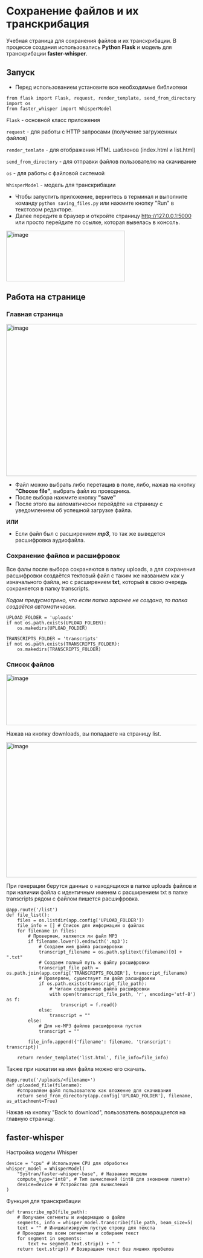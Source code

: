 # Сохранение файлов и их транскрибация
Учебная страница для сохранения файлов и их транскрибации. 
В процессе создания использовались **Python Flask** и модель для транскрибации **faster-whisper**.
## Запуск
* Перед использованием установите все необходимые библиотеки
```
from flask import Flask, request, render_template, send_from_directory
import os
from faster_whisper import WhisperModel
```
```Flask``` - основной класс приложения

```request``` - для работы с HTTP запросами (получение загруженных файлов)

```render_temlate``` - для отображения HTML шаблонов (index.html и list.html)

```send_from_directory``` - для отправки файлов пользователю на скачивание

```os``` - для работы с файловой системой

```WhisperModel``` - модель для транскрибации

* Чтобы запустить приложение, вернитесь в терминал и выполните команду ```python saving_files.py``` или нажмите кнопку "Run" в текстовом редакторе.
* Далее передите в браузер и откройте страницу http://127.0.0.1:5000 или просто перейдите по ссылке, которая вывелась в консоль.

<img width="314" height="134" alt="image" src="https://github.com/user-attachments/assets/4d0d0ad4-e739-4abd-a926-76b42a242c60" />


## Работа на странице 

### Главная страница 

<img width="624" height="403" alt="image" src="https://github.com/user-attachments/assets/ca315888-35ce-4630-84fb-63fab8226b0a" />


* Файл можно выбрать либо перетащив в поле, либо, нажав на кнопку **"Choose file"**, выбрать файл из проводника.
* После выбора нажмите кнопку **"save"**
* После этого вы автоматически перейдёте на страницу с уведомлением об успешной загрузке файла.
 
**ИЛИ**
 
* Если файл был с расширением ***mp3***, то так же выведется расшифровка аудиофайла.

### Сохранение файлов и расшифровок
Все фалы после выбора сохраняются в папку uploads, а для сохранения расшифровки создаётся тектовый файл с таким же названием как у изначального файла, но с расширением **txt**, который в свою очередь сохраняется в папку transcripts.

*Кодом предусмотрено, что если папка заранее не создана, то папка создаётся автоматически.*
```
UPLOAD_FOLDER = 'uploads'
if not os.path.exists(UPLOAD_FOLDER):
    os.makedirs(UPLOAD_FOLDER)

TRANSCRIPTS_FOLDER = 'transcripts'
if not os.path.exists(TRANSCRIPTS_FOLDER):
    os.makedirs(TRANSCRIPTS_FOLDER)
```



### Список файлов
<img width="626" height="135" alt="image" src="https://github.com/user-attachments/assets/c3c0178c-bd2c-4be7-8eb2-9f0677e5db06" />


Нажав на кнопку downloads, вы попадаете на страницу list.

<img width="840" height="358" alt="image" src="https://github.com/user-attachments/assets/a3a4c3b9-2b86-4278-b269-17cdad773f74" />


При генерации берутся данные о находящихся в папке uploads файлов и при наличии файла с идентичным именем с расширением txt в папке transcripts рядом с файлом пишется расшифровка.

```
@app.route('/list')
def file_list():
    files = os.listdir(app.config['UPLOAD_FOLDER'])
    file_info = [] # Список для информации о файлах
    for filename in files:
        # Проверяем, является ли файл MP3
        if filename.lower().endswith('.mp3'):
            # Создаем имя файла расшифровки
            transcript_filename = os.path.splitext(filename)[0] + ".txt"
            # Создаем полный путь к файлу расшифровки
            transcript_file_path = os.path.join(app.config['TRANSCRIPTS_FOLDER'], transcript_filename)
            # Проверяем, существует ли файл расшифровки
            if os.path.exists(transcript_file_path):
                # Читаем содержимое файла расшифровки
                with open(transcript_file_path, 'r', encoding='utf-8') as f:
                    transcript = f.read()
            else:
                transcript = ""
        else:
            # Для не-MP3 файлов расшифровка пустая
            transcript = ""

        file_info.append({'filename': filename, 'transcript': transcript})

    return render_template('list.html', file_info=file_info)
```

Также при нажатии на имя файла можно его скачать.

```
@app.route('/uploads/<filename>')
def uploaded_file(filename):
    #отправляем файл пользователю как вложение для скачивания
    return send_from_directory(app.config['UPLOAD_FOLDER'], filename, as_attachment=True)
```

Нажав на кнопку "Back to download", пользователь возвращается на главную страницу.
## faster-whisper

Настройка модели Whisper

```
device = "cpu" # Используем CPU для обработки
whisper_model = WhisperModel(
    "Systran/faster-whisper-base", # Название модели
    compute_type="int8", # Тип вычислений (int8 для экономии памяти)
    device=device # Устройство для вычислений
)
```

Функция для транскрибации
```
def transcribe_mp3(file_path):
    # Получаем сегменты и информацию о файле
    segments, info = whisper_model.transcribe(file_path, beam_size=5)
    text = "" # Инициализируем пустую строку для текста
    # Проходим по всем сегментам и собираем текст
    for segment in segments:
        text += segment.text.strip() + " "
    return text.strip() # Возвращаем текст без лишних пробелов
```


